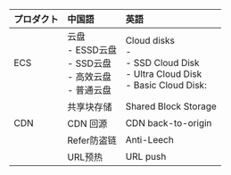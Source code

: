 

|プロダクト| 中国語 | 英語 |
|:---| :--- | :--- |
|ECS| 云盘<br>- ESSD云盘<br>- SSD云盘<br>- 高效云盘 <br>- 普通云盘 | Cloud disks<br>- <br>- SSD Cloud Disk<br>- Ultra Cloud Disk <br>- Basic Cloud Disk: |
|　　　| 共享块存储 | Shared Block Storage |
|CDN|CDN 回源|CDN back-to-origin|
||Refer防盗链|Anti-Leech|
||URL预热|URL push|
